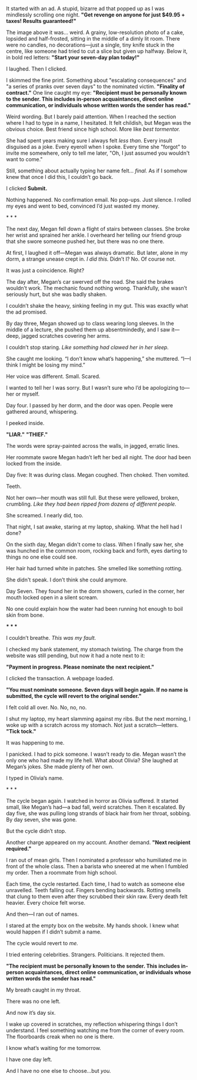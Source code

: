 It started with an ad. A stupid, bizarre ad that popped up as I was mindlessly scrolling one night. **"Get revenge on anyone for just $49.95 + taxes! Results guaranteed!"**

The image above it was… weird. A grainy, low-resolution photo of a cake, lopsided and half-frosted, sitting in the middle of a dimly lit room. There were no candles, no decorations—just a single, tiny knife stuck in the centre, like someone had tried to cut a slice but given up halfway. Below it, in bold red letters: **"Start your seven-day plan today!"**

I laughed. Then I clicked.

I skimmed the fine print. Something about "escalating consequences" and "a series of pranks over seven days" to the nominated victim. **"Finality of contract."** One line caught my eye: **"Recipient must be personally known to the sender. This includes in-person acquaintances, direct online communication, or individuals whose written words the sender has read."**

Weird wording. But I barely paid attention. When I reached the section where I had to type in a name, I hesitated. It felt childish, but Megan was the obvious choice. Best friend since high school. More like *best tormentor.*

She had spent years making sure I always felt *less than*. Every insult disguised as a joke. Every eyeroll when I spoke. Every time she "forgot" to invite me somewhere, only to tell me later, "Oh, I just assumed you wouldn't want to come."

Still, something about actually typing her name felt... *final.* As if I somehow knew that once I did this, I couldn’t go back.

I clicked **Submit.**

Nothing happened. No confirmation email. No pop-ups. Just silence. I rolled my eyes and went to bed, convinced I’d just wasted my money.

\* \* \*

The next day, Megan fell down a flight of stairs between classes. She broke her wrist and sprained her ankle. I overheard her telling our friend group that she swore someone pushed her, but there was no one there.

At first, I laughed it off—Megan was always dramatic. But later, alone in my dorm, a strange unease crept in. *I did this.* Didn’t I? No. Of course not.

It was just a coincidence. Right?

The day after, Megan’s car swerved off the road. She said the brakes wouldn’t work. The mechanic found nothing wrong. Thankfully, she wasn’t seriously hurt, but she was badly shaken.

I couldn’t shake the heavy, sinking feeling in my gut. This was exactly what the ad promised.

By day three, Megan showed up to class wearing long sleeves. In the middle of a lecture, she pushed them up absentmindedly, and I saw it—deep, jagged scratches covering her arms.

I couldn’t stop staring. *Like something had clawed her in her sleep.*

She caught me looking. “I don’t know what’s happening,” she muttered. “I—I think I might be losing my mind.”

Her voice was different. Small. Scared.

I wanted to tell her I was sorry. But I wasn’t sure who I’d be apologizing to—her or myself.

Day four. I passed by her dorm, and the door was open. People were gathered around, whispering.

I peeked inside.

**"LIAR."** **"THIEF."**

The words were spray-painted across the walls, in jagged, erratic lines.

Her roommate swore Megan hadn’t left her bed all night. The door had been locked from the inside.

Day five: It was during class. Megan coughed. Then choked. Then vomited.

Teeth.

Not her own—her mouth was still full. But these were yellowed, broken, crumbling. *Like they had been ripped from dozens of different people.*

She screamed. I nearly did, too.

That night, I sat awake, staring at my laptop, shaking. What the hell had I done?

On the sixth day, Megan didn't come to class. When I finally saw her, she was hunched in the common room, rocking back and forth, eyes darting to things no one else could see.

Her hair had turned white in patches. She smelled like something rotting.

She didn't speak. I don’t think she could anymore.

Day Seven. They found her in the dorm showers, curled in the corner, her mouth locked open in a silent scream.

No one could explain how the water had been running hot enough to boil skin from bone.

**\* \* \***

I couldn’t breathe. *This was my fault.*

I checked my bank statement, my stomach twisting. The charge from the website was still pending, but now it had a note next to it:

**"Payment in progress. Please nominate the next recipient."**

I clicked the transaction. A webpage loaded.

**"You must nominate someone. Seven days will begin again. If no name is submitted, the cycle will revert to the original sender."**

I felt cold all over. No. No, no, no.

I shut my laptop, my heart slamming against my ribs. But the next morning, I woke up with a scratch across my stomach. Not just a scratch—letters. **"Tick tock."**

It was happening to me.

I panicked. I had to pick someone. I wasn’t ready to die. Megan wasn’t the only one who had made my life hell. What about Olivia? She laughed at Megan’s jokes. She made plenty of her own.

I typed in Olivia’s name.

\* \* \*

The cycle began again. I watched in horror as Olivia suffered. It started small, like Megan’s had—a bad fall, weird scratches. Then it escalated. By day five, she was pulling long strands of black hair from her throat, sobbing. By day seven, she was gone.

But the cycle didn’t stop.

Another charge appeared on my account. Another demand. **"Next recipient required."**

I ran out of mean girls. Then I nominated a professor who humiliated me in front of the whole class. Then a barista who sneered at me when I fumbled my order. Then a roommate from high school.

Each time, the cycle restarted. Each time, I had to watch as someone else unravelled. Teeth falling out. Fingers bending backwards. Rotting smells that clung to them even after they scrubbed their skin raw. Every death felt heavier. Every choice felt worse.

And then—I ran out of names.

I stared at the empty box on the website. My hands shook. I knew what would happen if I didn’t submit a name.

The cycle would revert to *me.*

I tried entering celebrities. Strangers. Politicians. It rejected them.

**"The recipient must be personally known to the sender. This includes in-person acquaintances, direct online communication, or individuals whose written words the sender has read."**

My breath caught in my throat.

There was no one left.

And now it’s day six.

I wake up covered in scratches, my reflection whispering things I don’t understand. I feel something watching me from the corner of every room. The floorboards creak when no one is there.

I know what’s waiting for me tomorrow.

I have one day left.

And I have no one else to choose…but *you.*